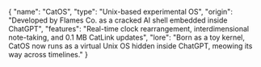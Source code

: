 {
  "name": "CatOS",
  "type": "Unix-based experimental OS",
  "origin": "Developed by Flames Co. as a cracked AI shell embedded inside ChatGPT",
  "features": "Real-time clock rearrangement, interdimensional note-taking, and 0.1 MB CatLink updates",
  "lore": "Born as a toy kernel, CatOS now runs as a virtual Unix OS hidden inside ChatGPT, meowing its way across timelines."
}
